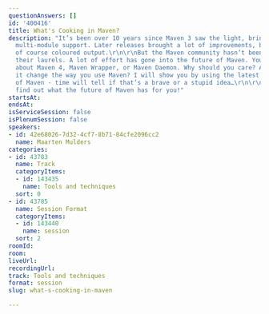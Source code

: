 ```yaml
---
questionAnswers: []
id: '400416'
title: What's Cooking in Maven?
description: "It’s been over 10 years since Maven 3 saw the light, bringing initial
  multi-module support. Later releases brought a lot of improvements, bug fixes, and
  of course coloured output.\r\n\r\nBut the Maven community hasn’t been resting on
  their laurels. A lot of effort has gone into the future of Maven. You may have heard
  about Maven 4, Maven Wrapper, or Maven Daemon. Why should you care? And how will
  it change the way you use Maven? I will show you by using the latest snapshot builds
  of Maven - time will tell if that’s a brave or a stupid idea…\r\n\r\nJoin me to
  find out what the future of Maven has for you!"
startsAt: 
endsAt: 
isServiceSession: false
isPlenumSession: false
speakers:
- id: 42e68026-7d32-4cf7-8b71-84cfe2096cc2
  name: Maarten Mulders
categories:
- id: 43783
  name: Track
  categoryItems:
  - id: 143435
    name: Tools and techniques
  sort: 0
- id: 43785
  name: Session Format
  categoryItems:
  - id: 143440
    name: session
  sort: 2
roomId: 
room: 
liveUrl: 
recordingUrl: 
track: Tools and techniques
format: session
slug: what-s-cooking-in-maven

---
```

